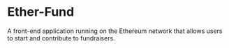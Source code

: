 # Ether-Fund
A front-end application running on the Ethereum network that allows users to start and contribute to fundraisers.
